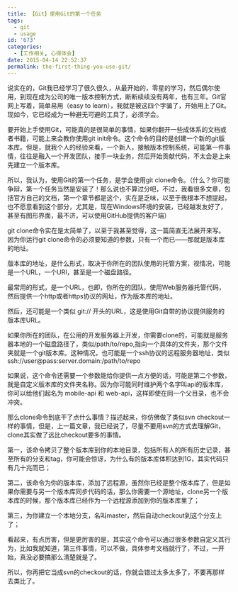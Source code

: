```yaml
---
title: 【Git】使用Git的第一个任务
tags:
  - git
  - usage
id: '673'
categories:
  - [工作相关, 心得体会]
date: 2015-04-14 22:52:37
permalink: the-first-thing-you-use-git/
---
```


说实在的，Git我已经学习了很久很久，从最开始的，零星的学习，然后偶尔使用，到现在成为公司的唯一版本控制方式，断断续续没有两年，也有三年。Git官网上写着，简单易用（easy to learn），我就是被这四个字骗了，开始用上了Git。现如今，它已经成为一种避无可避的工具了，必须学会。

要开始上手使用Git，可能真的是很简单的事情，如果你翻开一些成体系的文档或者书籍，可能上来会教你使用git init命令。这个命令的目的是创建一个新的git版本库。但是，就我个人的经验来看，一个新人，接触版本控制系统，可能第一件事情，往往是融入一个开发团队，接手一块业务，然后开始贡献代码，不太会是上来先建立一个版本库。
<!-- more -->
所以，我认为，使用Git的第一个任务，是学会使用git clone命令。（什么？你可能争辩，第一个任务当然是安装了！那么说也不算过分吧，不过，我看很多文章，包括官方自己的文档，第一个章节都是这个，实在是乏味，以至于我根本不想提起，也不愿意看到这个部分，尤其是，现在Windows环境的安装，已经越发友好了，甚至有图形界面，最不济，可以使用GitHub提供的客户端）

git clone命令实在是太简单了，以至于我甚至觉得，这一篇简直无法展开来写。因为你运行git clone命令的必须要知道的参数，只有一个而已——那就是版本库的地址。

版本库的地址，是什么形式，取决于你所在的团队使用的托管方案，视情况，可能是一个URL，一个URI，甚至是一个磁盘路径。

最常用的形式，是一个URL，也即，你所在的团队，使用Web服务器托管代码，然后提供一个http或者https协议的网址，作为版本库的地址。

然后，还可能是一个类似 git:// 开头的URL，这是使用Git自带的协议提供服务的版本库URL。

如果你所在的团队，在公用的开发服务器上开发，你需要clone的，可能就是服务器本地的一个磁盘路径了，类似/path/to/repo,指向一个具体的文件夹，那个文件夹就是一个git版本库。这种情况，也可能是一个ssh协议的远程服务器地址，类似 ssh://user@pass:server.domain:/path/to/repo

如果说，这个命令还需要一个参数能给你提供一点方便的话，可能是第二个参数，就是自定义版本库的文件夹名称。因为你可能同时维护两个名字叫api的版本库，你可以给他们起名为 mobile-api 和 web-api，这样即使在同一个父目录，也不会冲突。

那么clone命令到底干了点什么事情？描述起来，你仿佛做了类似svn checkout一样的事情，但是，上一篇文章，我已经说了，尽量不要用svn的方式去理解Git，clone其实做了远比checkout要多的事情。

第一，该命令拷贝了整个版本库到你的本地目录，包括所有人的所有历史记录，甚至所有的分支和tag，你可能会惊讶，为什么有的版本库体积达到1G，其实代码只有几十兆而已；

第二，该命令为你的版本库，添加了远程源，虽然你已经是整个版本库了，但是如果你需要与另一个版本库同步代码的话，那么你需要一个源地址，clone另一个版本库的时候，那个版本库已经作为一个远程源添加到你的版本库里了；

第三，为你建立一个本地分支，名叫master，然后自动checkout到这个分支上了；

看起来，有点厉害，但是更厉害的是，其实这个命令可以通过很多参数自定义其行为，比如我就知道，第三件事情，可以不做，具体参考文档就行了，不过，一开始，真没必要搞那么清楚就是了。

所以，你再把它当成svn的checkout的话，你就会错过太多太多了，不要再那样去类比了。